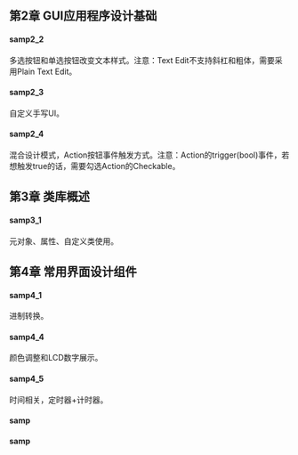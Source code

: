## 第2章 GUI应用程序设计基础
#### samp2_2
多选按钮和单选按钮改变文本样式。注意：Text Edit不支持斜杠和粗体，需要采用Plain Text Edit。

#### samp2_3
自定义手写UI。

#### samp2_4

混合设计模式，Action按钮事件触发方式。注意：Action的trigger(bool)事件，若想触发true的话，需要勾选Action的Checkable。

## 第3章 类库概述

#### samp3_1

元对象、属性、自定义类使用。

## 第4章 常用界面设计组件

#### samp4_1

进制转换。

#### samp4_4

颜色调整和LCD数字展示。

#### samp4_5

时间相关，定时器+计时器。



#### samp



#### samp
